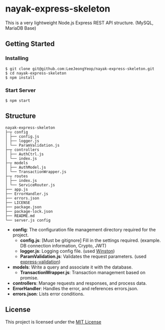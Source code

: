 # nayak-express-skeleton

This is a very lightweight Node.js Express REST API structure.
(MySQL, MariaDB Base)

## Getting Started

### Installing

```
$ git clone git@github.com:LeeJeongYeop/nayak-express-skeleton.git
$ cd nayak-express-skeleton
$ npm install
```

### Start Server

```
$ npm start
```

## Structure

```
nayak-express-skeleton
├─┬ config
│ ├── config.js
│ ├── logger.js
│ └── ParamValidation.js
├─┬ controllers
│ ├── AuthCtrl.js
│ └── index.js
├─┬ models
│ ├── AuthModel.js
│ └── TransactionWrapper.js
├─┬ routes
│ ├── index.js
│ └── ServiceRouter.js
├── app.js
├── ErrorHandler.js
├── errors.json
├── LICENSE
├── package.json
├── package-lock.json
├── README.md
└── server.js config
```

- **config**: The configuration file management directory required for the project.
   - **config.js**: [Must be gitignore] Fill in the settings required. (example. DB connection information, Crypto, JWT)
   - **logger.js**: Logging config file. (used [Winston](https://www.npmjs.com/package/winston))
   - **ParamValidation.js**: Validates the request parameters. (used [express-validation](https://www.npmjs.com/package/express-validation))
- **models**: Write a query and associate it with the database.
   - **TransactionWrapper.js**: Transaction management based on promise.
- **controllers**: Manage requests and responses, and process data.
- **ErrorHandler**: Handles the error, and references errors.json.
- **errors.json**: Lists error conditions.

## License

This project is licensed under the [MIT License](https://github.com/LeeJeongYeop/nayak-express-skeleton/blob/master/LICENSE)
